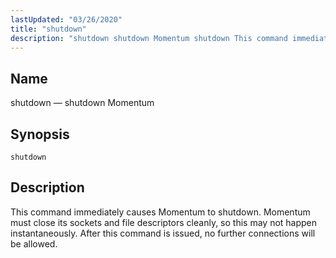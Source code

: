 ```yaml
---
lastUpdated: "03/26/2020"
title: "shutdown"
description: "shutdown shutdown Momentum shutdown This command immediately causes Momentum to shutdown Momentum must close its sockets and file descriptors cleanly so this may not happen instantaneously After this command is issued no further connections will be allowed..."
---
```


<a name="console_commands.shutdown"></a> 
## Name

shutdown — shutdown Momentum

## Synopsis

`shutdown`

<a name="idp14096928"></a> 
## Description

This command immediately causes Momentum to shutdown. Momentum must close its sockets and file descriptors cleanly, so this may not happen instantaneously. After this command is issued, no further connections will be allowed.